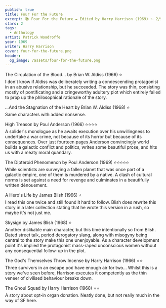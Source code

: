 ```yaml
---
publish: true
title: Four For the Future
excerpt: 📚 Four For the Future ✒️ Edited by Harry Harrison (1969) ✨ 2/5 🛸 Original themed anthology 🖌️ Patrick Woodroffe 😍😍😍
stars: 2
tags:
  - Anthology
artist: Patrick Woodroffe
year: 1969
writer: Harry Harrison
cover: four-for-the-future.png
header:
  og_image: /assets/four-for-the-future.png
---
```

The Circulation of the Blood... by Brian W. Aldiss (1966) ⭐  
I don't know if Aldiss was deliberately writing a condescending protagonist in an abusive relationship, but he succeeded. The story was thin, consisting mostly of pontificating and a cringeworthy adultery plot which entirely failed to prop up the philosophical rationale of the story.  
  
...And the Stagnation of the Heart by Brian W. Aldiss (1968) ⭐  
Same characters with added nonsense.  
  
High Treason by Poul Anderson (1966) ⭐⭐⭐⭐  
A solider's monologue as he awaits execution over his unwillingness to undertake a war crime, not because of its horror but because of its consequences. Over just fourteen pages Anderson convincingly world builds a galactic conflict and politics, writes some beautiful prose, and hits us with a meaty moral quandary.  
  
The Dipteroid Phenomenon by Poul Anderson (1969) ⭐⭐⭐⭐⭐  
While scientists are surveying a fallen planet that was once part of a galactic empire, one of them is murdered by a native. A clash of cultural norms is set against a need for revenge and culminates in a beautifully written dénouement.  
  
A Hero's Life by James Blish (1966) ⭐  
I read this one twice and still found it hard to follow. Blish does rewrite this story in a later collection stating that he wrote this version in a rush, so maybe it's not just me.  
  
Skysign by James Blish (1968) ⭐  
Another dislikable main character, but this time intentionally so from Blish. Dated street talk, period derogatory slang, along with misogyny being central to the story make this one unenjoyable. As a character development point it's implied the protagonist mass-raped unconscious women without any consequential follow-up in the plot.  
  
The God's Themselves Throw Incense by Harry Harrison (1966) ⭐⭐  
Three survivors in an escape pod have enough air for two... Whilst this is a story we've seen before, Harrison executes it competently as the thin veneer of civilised behaviour breaks down.   
  
The Ghoul Squad by Harry Harrison (1968) ⭐⭐  
A story about opt-in organ donation. Neatly done, but not really much in the way of SF here.